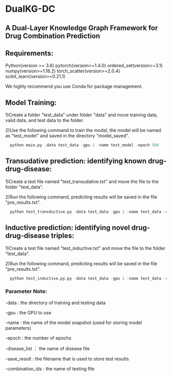 # DualKG-DC
## A Dual-Layer Knowledge Graph Framework for Drug Combination Prediction


## Requirements:
Python(version >= 3.6)
pytorch(version>=1.4.0)
ordered_set(version>=3.1)
numpy(version>=1.16.2)
torch_scatter(version>=2.0.4)
scikit_learn(version>=0.21.1)

We highly recommend you use Conda for package management.


## Model Training:
1)Create a folder "test_data" under folder "data" and move training data, valid data, and test data to the folder. 

2)Use the following command to train the model, the model will be named as "test_model" and saved in the directory "model_saved".
```python
  python main.py -data test_data -gpu 1 -name test_model -epoch 500
```

## Transudative prediction: identifying known drug-drug-disease:
1)Create a test file named "test_transudative.txt" and move the file to the folder "test_data".

2)Run the following command, predicting results will be saved in the file "pre_results.txt".
```python
  python test_transductive.py -data test_data -gpu 1 -name test_data -save_result results_transudative.txt -disease_list disease_list.txt -combination_ids test_transudative.txt
```

## Inductive prediction: identifying novel drug-drug-disease triples:
1)Create a test file named "test_inductive.txt" and move the file to the folder "test_data".

2)Run the following command, predicting results will be saved in the file "pre_results.txt".
```python
  python test_inductive.py.py -data test_data -gpu 1 -name test_data -save_result results_inductive.txt -disease_list disease_list.txt -combination_ids test_inductive.txt
```

### Parameter Note:

-data : the directory of training and testing data

-gpu : the GPU to use

-name : the name of the model snapshot (used for storing model parameters)

-epoch : the number of epochs

-disease_list ： the name of disease file

-save_result : the filename that is used to store test results

-combination_ids : the name of testing file

